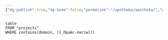 ```yaml
---
{"dg-publish":true,"dg-home":false,"permalink":"/apotheka/apotheka/","dgPassFrontmatter":true,"noteIcon":""}
---
```



```dataview 
table
FROM "projects"
WHERE contains(domain, [[_Прайс-листы]])
```
